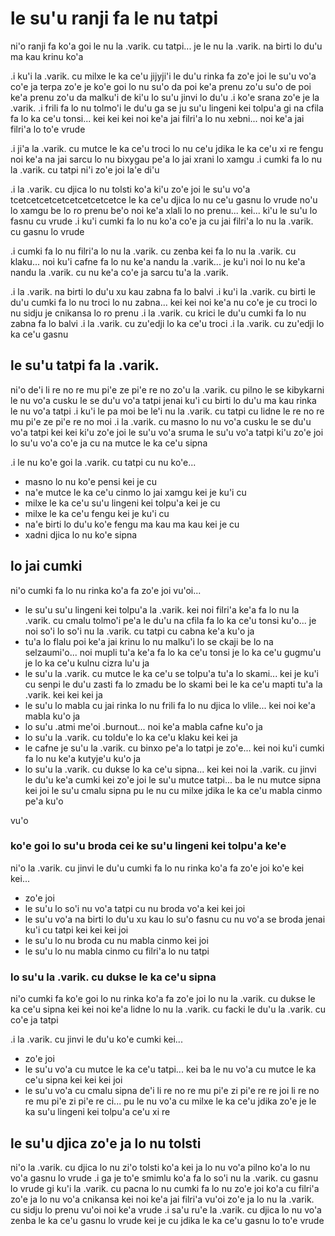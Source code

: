 # le su'u ranji fa le nu tatpi
ni'o ranji fa ko'a goi le nu la .varik. cu tatpi... je le nu la .varik. na birti lo du'u ma kau krinu ko'a

.i ku'i la .varik. cu milxe le ka ce'u jijyji'i le du'u rinka fa zo'e joi le su'u vo'a co'e ja terpa zo'e je ko'e goi lo nu su'o da poi ke'a prenu zo'u su'o de poi ke'a prenu zo'u da malku'i de ki'u lo su'u jinvi lo du'u  .i ko'e srana zo'e je la .varik.  .i frili fa lo nu tolmo'i le du'u ga se ju su'u lingeni kei tolpu'a gi na cfila fa lo ka ce'u tonsi... kei kei kei noi ke'a jai filri'a lo nu xebni... noi ke'a jai filri'a lo to'e vrude

.i ji'a la .varik. cu mutce le ka ce'u troci lo nu ce'u jdika le ka ce'u xi re fengu noi ke'a na jai sarcu lo nu bixygau pe'a lo jai xrani lo xamgu  .i cumki fa lo nu la .varik. cu tatpi ni'i zo'e joi la'e di'u

.i la .varik. cu djica lo nu tolsti ko'a ki'u zo'e joi le su'u vo'a tcetcetcetcetcetcetcetcetce le ka ce'u djica lo nu ce'u gasnu lo vrude no'u lo xamgu be lo ro prenu be'o noi ke'a xlali lo no prenu... kei... ki'u le su'u lo fasnu cu vrude  .i ku'i cumki fa lo nu ko'a co'e ja cu jai filri'a lo nu la .varik. cu gasnu lo vrude

.i cumki fa lo nu filri'a lo nu la .varik. cu zenba kei fa lo nu la .varik. cu klaku... noi ku'i cafne fa lo nu ke'a nandu la .varik... je ku'i noi lo nu ke'a nandu la .varik. cu nu ke'a co'e ja sarcu tu'a la .varik.

.i la .varik. na birti lo du'u xu kau zabna fa lo balvi  .i ku'i la .varik. cu birti le du'u cumki fa lo nu troci lo nu zabna... kei kei noi ke'a nu co'e je cu troci lo nu sidju je cnikansa lo ro prenu  .i la .varik. cu krici le du'u cumki fa lo nu zabna fa lo balvi  .i la .varik. cu zu'edji lo ka ce'u troci  .i la .varik. cu zu'edji lo ka ce'u gasnu

## le su'u tatpi fa la .varik.
ni'o de'i li re no re mu pi'e ze pi'e re no zo'u la .varik. cu pilno le se kibykarni le nu vo'a cusku le se du'u vo'a tatpi jenai ku'i cu birti lo du'u ma kau rinka le nu vo'a tatpi  .i ku'i le pa moi be le'i nu la .varik. cu tatpi cu lidne le re no re mu pi'e ze pi'e re no moi  .i la .varik. cu masno lo nu vo'a cusku le se du'u vo'a tatpi kei kei ki'u zo'e joi le su'u vo'a sruma le su'u vo'a tatpi ki'u zo'e joi lo su'u vo'a co'e ja cu na mutce le ka ce'u sipna

.i le nu ko'e goi la .varik. cu tatpi cu nu ko'e...

* masno lo nu ko'e pensi kei je cu
* na'e mutce le ka ce'u cinmo lo jai xamgu kei je ku'i cu
* milxe le ka ce'u su'u lingeni kei tolpu'a kei je cu
* milxe le ka ce'u fengu kei je ku'i cu
* na'e birti lo du'u ko'e fengu ma kau ma kau kei je cu
* xadni djica lo nu ko'e sipna

## lo jai cumki
ni'o cumki fa lo nu rinka ko'a fa zo'e joi vu'oi...

* le su'u su'u lingeni kei tolpu'a la .varik. kei noi filri'a ke'a fa lo nu la .varik. cu cmalu tolmo'i pe'a le du'u na cfila fa lo ka ce'u tonsi ku'o... je noi so'i lo so'i nu la .varik. cu tatpi cu cabna ke'a ku'o ja
* tu'a lo flalu poi ke'a jai krinu lo nu malku'i lo se ckaji be lo na selzaumi'o... noi mupli tu'a ke'a fa lo ka ce'u tonsi je lo ka ce'u gugmu'u je lo ka ce'u kulnu cizra lu'u ja
* le su'u la .varik. cu mutce le ka ce'u se tolpu'a tu'a lo skami... kei je ku'i cu senpi le du'u zasti fa lo zmadu be lo skami bei le ka ce'u mapti tu'a la .varik. kei kei kei ja
* le su'u lo mabla cu jai rinka lo nu frili fa lo nu djica lo vlile... kei noi ke'a mabla ku'o ja
* lo su'u .atmi me'oi .burnout... noi ke'a mabla cafne ku'o ja
* lo su'u la .varik. cu toldu'e lo ka ce'u klaku kei kei ja
* le cafne je su'u la .varik. cu binxo pe'a lo tatpi je zo'e... kei noi ku'i cumki fa lo nu ke'a kutyje'u ku'o ja
* lo su'u la .varik. cu dukse lo ka ce'u sipna... kei kei noi la .varik. cu jinvi le du'u ke'a cumki kei zo'e joi le su'u mutce tatpi... ba le nu mutce sipna kei joi le su'u cmalu sipna pu le nu cu milxe jdika le ka ce'u mabla cinmo pe'a ku'o

vu'o

### ko'e goi lo su'u broda cei ke su'u lingeni kei tolpu'a ke'e
ni'o la .varik. cu jinvi le du'u cumki fa lo nu rinka ko'a fa zo'e joi ko'e kei kei...

* zo'e joi
* le su'u lo so'i nu vo'a tatpi cu nu broda vo'a kei kei joi
* le su'u vo'a na birti lo du'u xu kau lo su'o fasnu cu nu vo'a se broda jenai ku'i cu tatpi kei kei kei joi
* le su'u lo nu broda cu nu mabla cinmo kei joi
* le su'u lo nu mabla cinmo cu filri'a lo nu tatpi

### lo su'u la .varik. cu dukse le ka ce'u sipna
ni'o cumki fa ko'e goi lo nu rinka ko'a fa zo'e joi lo nu la .varik. cu dukse le ka ce'u sipna kei kei noi ke'a lidne lo nu la .varik. cu facki le du'u la .varik. cu co'e ja tatpi

.i la .varik. cu jinvi le du'u ko'e cumki kei...

* zo'e joi
* le su'u vo'a cu mutce le ka ce'u tatpi... kei ba le nu vo'a cu mutce le ka ce'u sipna kei kei kei joi
* le su'u vo'a cu cmalu sipna de'i li re no re mu pi'e zi pi'e re re joi li re no re mu pi'e zi pi'e re ci... pu le nu vo'a cu milxe le ka ce'u jdika zo'e je le ka su'u lingeni kei tolpu'a ce'u xi re

## le su'u djica zo'e ja lo nu tolsti
ni'o la .varik. cu djica lo nu zi'o tolsti ko'a kei ja lo nu vo'a pilno ko'a lo nu vo'a gasnu lo vrude  .i ga je to'e smimlu ko'a fa lo so'i nu la .varik. cu gasnu lo vrude gi ku'i la .varik. cu pacna lo nu cumki fa lo nu zo'e joi ko'a cu filri'a zo'e ja lo nu vo'a cnikansa kei noi ke'a jai filri'a vu'oi zo'e ja lo nu la .varik. cu sidju lo prenu vu'oi noi ke'a vrude  .i sa'u ru'e la .varik. cu djica lo nu vo'a zenba le ka ce'u gasnu lo vrude kei je cu jdika le ka ce'u gasnu lo to'e vrude
